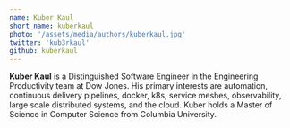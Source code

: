 ```yaml
---
name: Kuber Kaul
short_name: kuberkaul
photo: '/assets/media/authors/kuberkaul.jpg'
twitter: 'kub3rkaul'
github: kuberkaul
---
```


**Kuber Kaul** is a Distinguished Software Engineer in the Engineering Productivity team at Dow Jones. His primary interests are automation, continuous delivery pipelines, docker, k8s, service meshes, observability, large scale distributed systems, and the cloud. Kuber holds a Master of Science in Computer Science from Columbia University.
